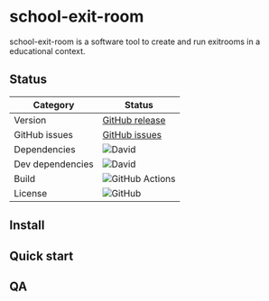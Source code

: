 # school-exit-room
school-exit-room is a software tool to create and run exitrooms in a educational context.

## Status
| Category         | Status                                                                                                    |
| ---------------- | --------------------------------------------------------------------------------------------------------- |
| Version          | [GitHub release](https://img.shields.io/github/v/release/School-Exit-Room/server?sort=semver)           |
| GitHub issues    | [GitHub issues](https://img.shields.io/github/issues/School-Exit-Room/server)           |
| Dependencies     | ![David](https://img.shields.io/david/School-Exit-Room/server)                                          |
| Dev dependencies | ![David](https://img.shields.io/david/dev/School-Exit-Room/server)                                      |
| Build            | ![GitHub Actions]() |
| License          | ![GitHub](https://img.shields.io/github/license/School-Exit-Room/server)                                |

## Install

## Quick start

## QA